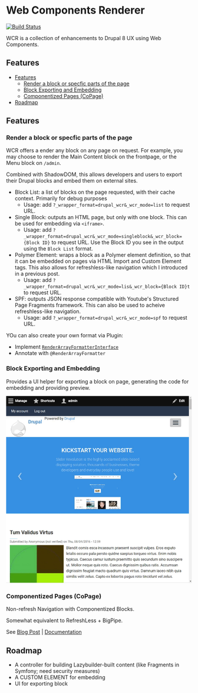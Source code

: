 # Web Components Renderer 
[![Build Status](https://travis-ci.org/ztl8702/wcr.svg?branch=8.x-1.x)](https://travis-ci.org/ztl8702/wcr)

WCR is a collection of enhancements to Drupal 8 UX using Web Components.

<!-- START doctoc generated TOC please keep comment here to allow auto update -->
<!-- DON'T EDIT THIS SECTION, INSTEAD RE-RUN doctoc TO UPDATE -->
## Features

- [Features](#features)
  - [Render a block or specfic parts of the page](#render-a-block-or-specfic-parts-of-the-page)
  - [Block Exporting and Embedding](#block-exporting-and-embedding)
  - [Componentized Pages (CoPage)](#componentized-pages-copage)
- [Roadmap](#roadmap)

<!-- END doctoc generated TOC please keep comment here to allow auto update -->
## Features

### Render a block or specfic parts of the page
WCR offers a ender any block on any page on request. For example, you may choose to render the Main Content block on the frontpage, or the Menu block on `/admin`. 

Combined with ShadowDOM, this allows developers and users to export their Drupal blocks and embed them on external sites.

 - Block List: a list of blocks on the page requested, with their cache context. Primarily for debug purposes
   - Usage: add `?_wrapper_format=drupal_wcr&_wcr_mode=list` to request URL.
 - Single Block: outputs an HTML page, but only with one block. This can be used for embedding via `<iframe>`.
   - Usage: add `?_wrapper_format=drupal_wcr&_wcr_mode=singleblock&_wcr_block={Block ID}` to request URL. Use the Block ID you see in the output using the `Block List` format.
 - Polymer Element: wraps a block as a Polymer element definition, so that it can be embedded on pages via HTML Import and Custom Element tags. This also allows for refreshless-like navigation which I introduced in a previous post. 
   - Usage: add `?_wrapper_format=drupal_wcr&_wcr_mode=lis&_wcr_block={Block ID}t` to request URL.
 - SPF: outputs JSON response compatible with Youtube's Structured Page Fragments framework. This can also be used to acheive refreshless-like navigation. 
   - Usage: add `?_wrapper_format=drupal_wcr&_wcr_mode=spf` to request URL.

YOu can also create your own format via Plugin:
 - Implement [`RenderArrayFormatterInterface`](src/Plugin/wcr/RenderArrayFormatterInterface.php)
 - Annotate with `@RenderArrayFormatter`

### Block Exporting and Embedding

Provides a UI helper for exporting a block on page, generating the code for embedding and providing preview.

![Screen](.docs/blockexporter.gif)

### Componentized Pages (CoPage)

Non-refresh Navigation with Componentized Blocks.

Somewhat equivalent to RefreshLess + BigPipe.

See [Blog Post](https://blog.radiumz.org/en/post/33/gsoc-2016-more-app-experience-drupal) | [Documentation](.docs/AjaxNavigation.md)

## Roadmap
 - A controller for building Lazybuilder-built content (like Fragments in Symfony; need security measures)
 - A CUSTOM ELEMENT for embedding
 - UI for exporting block
